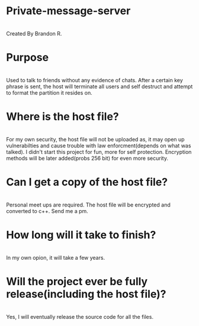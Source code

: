 # Private-message-server
<br> Created By Brandon R.

# Purpose
<br> Used to talk to friends without any evidence of chats. After a certain key phrase is sent, the host will terminate all users and self destruct and attempt to format the partition it resides on.

# Where is the host file?
<br> For my own security, the host file will not be uploaded as, it may open up vulnerabilties and cause trouble with law enforcment(depends on what was talked). I didn't start this project for fun, more for self protection. Encryption methods will be later added(probs 256 bit) for even more security.

# Can I get a copy of the host file?
<br> Personal meet ups are required. The host file will be encrypted and converted to c++. Send me a pm.

# How long will it take to finish?
<br> In my own opion, it will take a few years.

# Will the project ever be fully release(including the host file)?
<br> Yes, I will eventually release the source code for all the files.
